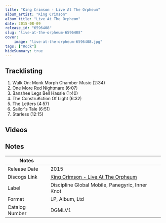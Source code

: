 ```yaml
---
title: "King Crimson - Live At The Orpheum"
album_artist: "King Crimson"
album_title: "Live At The Orpheum"
date: 2015-08-09
release_id: "6596408"
slug: "live-at-the-orpheum-6596408"
cover:
    image: "live-at-the-orpheum-6596408.jpg"
tags: ["Rock"]
hideSummary: true
---
```


## Tracklisting
1. Walk On: Monk Morph Chamber Music (2:34)
2. One More Red Nightmare (6:07)
3. Banshee Legs Bell Hassle (1:40)
4. The ConstruKction Of Light (6:32)
5. The Letters (4:57)
6. Sailor's Tale (6:51)
7. Starless (12:15)

## Videos


## Notes

| Notes          |             |
| ---------------| ----------- |
| Release Date   | 2015 |
| Discogs Link   | [King Crimson - Live At The Orpheum](https://www.discogs.com/release/6596408) |
| Label          | Discipline Global Mobile, Panegyric, Inner Knot |
| Format         | LP, Album, Ltd |
| Catalog Number | DGMLV1 |

